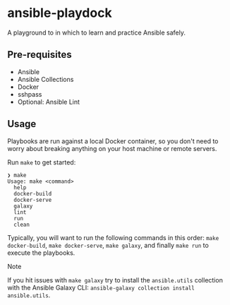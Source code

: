# ansible-playdock

A playground to in which to learn and practice Ansible safely.


## Pre-requisites

* Ansible
* Ansible Collections
* Docker
* sshpass
* Optional: Ansible Lint


## Usage

Playbooks are run against a local Docker container, so you don't need to worry about breaking anything on your host machine or remote servers.

Run `make` to get started:

```
❯ make
Usage: make <command>
  help
  docker-build
  docker-serve
  galaxy
  lint
  run
  clean
```

Typically, you will want to run the following commands in this order: `make docker-build`, `make docker-serve`, `make galaxy`, and finally `make run` to execute the playbooks.



> [!NOTE]  
> If you hit issues with `make galaxy` try to install the `ansible.utils` collection with the Ansible Galaxy CLI: `ansible-galaxy collection install ansible.utils`.

